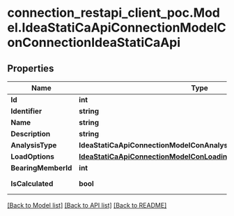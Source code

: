 # connection_restapi_client_poc.Model.IdeaStatiCaApiConnectionModelConConnectionIdeaStatiCaApi

## Properties

Name | Type | Description | Notes
------------ | ------------- | ------------- | -------------
**Id** | **int** |  | [optional] 
**Identifier** | **string** |  | [optional] 
**Name** | **string** |  | [optional] 
**Description** | **string** |  | [optional] 
**AnalysisType** | **IdeaStatiCaApiConnectionModelConAnalysisTypeEnumIdeaStatiCaApi** |  | [optional] 
**LoadOptions** | [**IdeaStatiCaApiConnectionModelConLoadingOptionsIdeaStatiCaApi**](IdeaStatiCaApiConnectionModelConLoadingOptionsIdeaStatiCaApi.md) |  | [optional] 
**BearingMemberId** | **int** |  | [optional] 
**IsCalculated** | **bool** |  | [optional] [readonly] 

[[Back to Model list]](../README.md#documentation-for-models) [[Back to API list]](../README.md#documentation-for-api-endpoints) [[Back to README]](../README.md)


